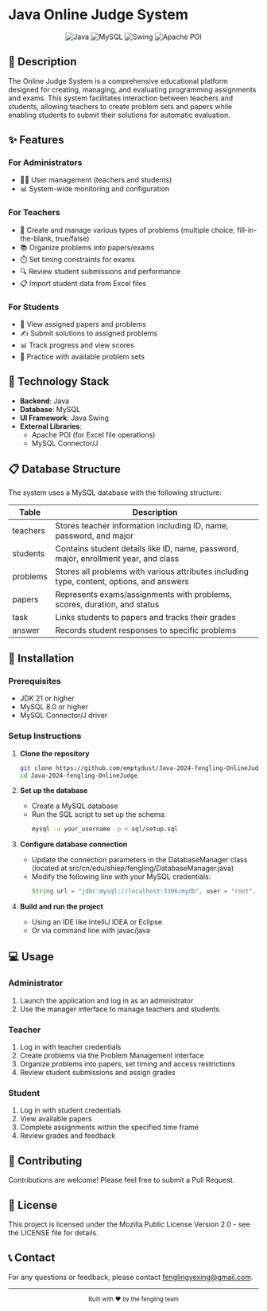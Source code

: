 # Java Online Judge System

<div align="center">
  
![Java](https://img.shields.io/badge/Java-ED8B00?style=for-the-badge&logo=openjdk&logoColor=white)
![MySQL](https://img.shields.io/badge/MySQL-4479A1?style=for-the-badge&logo=mysql&logoColor=white)
![Swing](https://img.shields.io/badge/Swing-007396?style=for-the-badge&logo=java&logoColor=white)
![Apache POI](https://img.shields.io/badge/Apache_POI-D22128?style=for-the-badge&logo=apache&logoColor=white)

</div>

## 📝 Description

The Online Judge System is a comprehensive educational platform designed for creating, managing, and evaluating programming assignments and exams. This system facilitates interaction between teachers and students, allowing teachers to create problem sets and papers while enabling students to submit their solutions for automatic evaluation.

## ✨ Features

### For Administrators
- 👨‍💼 User management (teachers and students)
- 📊 System-wide monitoring and configuration

### For Teachers
- 📝 Create and manage various types of problems (multiple choice, fill-in-the-blank, true/false)
- 📚 Organize problems into papers/exams
- ⏱️ Set timing constraints for exams
- 🔍 Review student submissions and performance
- 📋 Import student data from Excel files

### For Students
- 📄 View assigned papers and problems
- ✍️ Submit solutions to assigned problems
- 📊 Track progress and view scores
- 🧪 Practice with available problem sets

## 🔧 Technology Stack

- **Backend**: Java
- **Database**: MySQL
- **UI Framework**: Java Swing
- **External Libraries**: 
  - Apache POI (for Excel file operations)
  - MySQL Connector/J

## 📋 Database Structure

The system uses a MySQL database with the following structure:

| Table    | Description                                                                               |
| -------- | ----------------------------------------------------------------------------------------- |
| teachers | Stores teacher information including ID, name, password, and major                        |
| students | Contains student details like ID, name, password, major, enrollment year, and class       |
| problems | Stores all problems with various attributes including type, content, options, and answers |
| papers   | Represents exams/assignments with problems, scores, duration, and status                  |
| task     | Links students to papers and tracks their grades                                          |
| answer   | Records student responses to specific problems                                            |

## 🚀 Installation

### Prerequisites
- JDK 21 or higher
- MySQL 8.0 or higher
- MySQL Connector/J driver

### Setup Instructions

1. **Clone the repository**
   ```bash
   git clone https://github.com/emptydust/Java-2024-fengling-OnlineJudge.git
   cd Java-2024-fengling-OnlineJudge
   ```

2. **Set up the database**
   - Create a MySQL database
   - Run the SQL script to set up the schema:
     ```bash
     mysql -u your_username -p < sql/setup.sql
     ```

3. **Configure database connection**
   - Update the connection parameters in the DatabaseManager class 
     (located at src/cn/edu/shiep/fengling/DatabaseManager.java)
   - Modify the following line with your MySQL credentials:
     ```java
     String url = "jdbc:mysql://localhost:3306/mydb", user = "root", pwd = "root";
     ```

4. **Build and run the project**
   - Using an IDE like IntelliJ IDEA or Eclipse
   - Or via command line with javac/java

## 💻 Usage

### Administrator
1. Launch the application and log in as an administrator
2. Use the manager interface to manage teachers and students

### Teacher
1. Log in with teacher credentials
2. Create problems via the Problem Management interface
3. Organize problems into papers, set timing and access restrictions
4. Review student submissions and assign grades

### Student
1. Log in with student credentials
2. View available papers
3. Complete assignments within the specified time frame
4. Review grades and feedback

## 👥 Contributing

Contributions are welcome! Please feel free to submit a Pull Request.

## 📄 License

This project is licensed under the Mozilla Public License Version 2.0 - see the LICENSE file for details.

## 📞 Contact

For any questions or feedback, please contact [fenglingyexing@gmail.com](mailto:fenglingyexing@gmail.com).

---

<div align="center">
  <sub>Built with ❤️ by the fengling team</sub>
</div>
